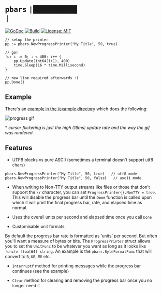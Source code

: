# `pbars` `|██████████▏                 |`

[![GoDoc](https://godoc.org/github.com/AstromechZA/pbars?status.svg)](https://godoc.org/github.com/AstromechZA/pbars)
[![Build](https://travis-ci.org/AstromechZA/pbars.svg?branch=master)](https://travis-ci.org/AstromechZA/pbars/)
[![License: MIT](https://img.shields.io/badge/License-MIT-brightgreen.svg)](https://opensource.org/licenses/MIT)

```golang
// setup the printer
pp := pbars.NewProgressPrinter("My Title", 50, true)

// go!
for i := 0; i < 400; i++ {
    pp.Update(int64(i+1), 400)
    time.Sleep(16 * time.Millisecond)
}

// new line required afterwards :)
pp.Done()
```

## Example

There's an [example in the /example directory](example/main.go) which does the following:

![progress gif](http://i.imgur.com/v0G2JuG.gif?raw=true)

\* *cursor flickering is just the high (16ms) update rate and the way the gif was rendered*

## Features

- UTF8 blocks vs pure ASCII (sometimes a terminal doesn't support utf8 chars)

```golang
pbars.NewProgressPrinter("My Title", 50, true)   // utf8 mode
pbars.NewProgressPrinter("My Title", 50, false)   // ascii mode
```

- When writing to Non-TTY output streams like files or those that don't support the `\r` character, you can set `ProgressPrinter{}.NonTTY = true`. This will disable the progress bar until the `Done` function is called upon which it will print the final progress bar, rate, and elapsed time as normal.

- Uses the overall units per second and elapsed time once you call `Done`

- Customisable unit formats

By default the progress bar rate is formatted as 'units' per second. But often you'll want a measure of bytes or bits. The `ProgressPrinter` struct allows you to set the `UnitFunc` to be whatever you want as long as it looks like `func(v float64) string`. An example is the `pbars.ByteFormatFunc` that will convert to `B`, `KB`, `MB` etc.

- `Interruptf` method for printing messages while the progress bar continues (see the example)

- `Clear` method for clearing and removing the progress bar once you no longer need it
